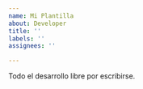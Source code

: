 ```yaml
---
name: Mi Plantilla
about: Developer
title: ''
labels: ''
assignees: ''

---
```


Todo el desarrollo libre por escribirse.
